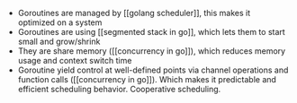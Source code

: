 - Goroutines are managed by [[golang scheduler]], this makes it optimized on a system
- Goroutines are using [[segmented stack in go]], which lets them to start small and grow/shrink
- They are share memory ([[concurrency in go]]), which reduces memory usage and context switch time
- Goroutine yield control at well-defined points via channel operations and function calls ([[concurrency in go]]). Which makes it predictable and efficient scheduling behavior. Cooperative scheduling. 